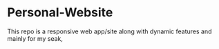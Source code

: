# Personal-Website
This repo is a responsive web app/site along with dynamic features and mainly for my seak, 
